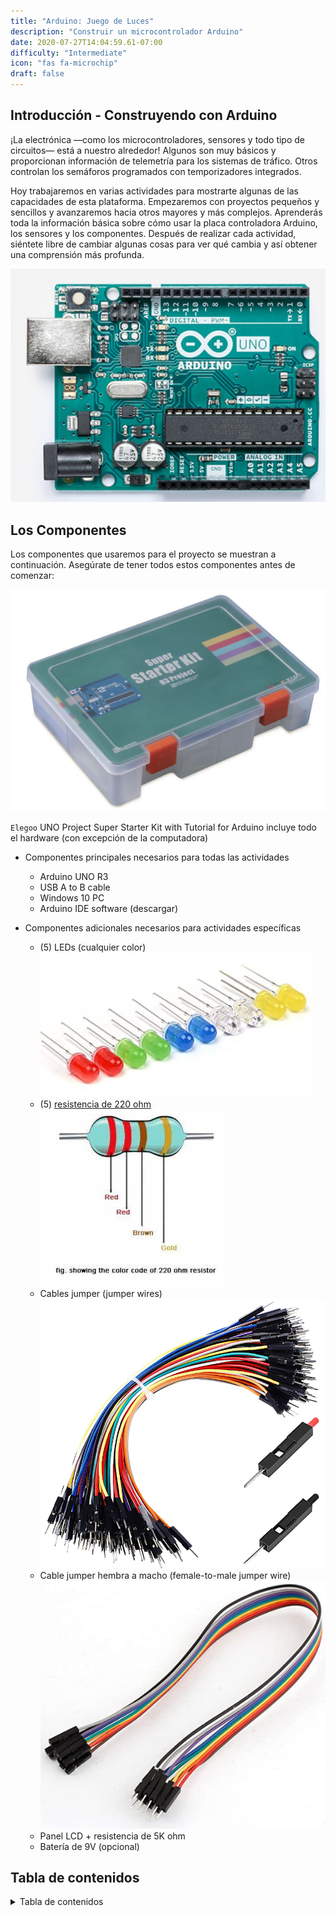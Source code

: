 ```yaml
---
title: "Arduino: Juego de Luces"
description: "Construir un microcontrolador Arduino"
date: 2020-07-27T14:04:59.61-07:00
difficulty: "Intermediate"
icon: "fas fa-microchip"
draft: false
---
```


## Introducción - Construyendo con Arduino

¡La electrónica —como los microcontroladores, sensores y todo tipo de circuitos— está a nuestro alrededor! Algunos son muy básicos y proporcionan información de telemetría para los sistemas de tráfico. Otros controlan los semáforos programados con temporizadores integrados.

Hoy trabajaremos en varias actividades para mostrarte algunas de las capacidades de esta plataforma. Empezaremos con proyectos pequeños y sencillos y avanzaremos hacia otros mayores y más complejos. Aprenderás toda la información básica sobre cómo usar la placa controladora Arduino, los sensores y los componentes. Después de realizar cada actividad, siéntete libre de cambiar algunas cosas para ver qué cambia y así obtener una comprensión más profunda.

![Picture of an Arduino](./img/Arduino.png)

## Los Componentes

Los componentes que usaremos para el proyecto se muestran a continuación. Asegúrate de tener todos estos componentes antes de comenzar:

![Alt Text: Picture of Elegoo UNO Starter Kit](img/Elegoo-starter-kit.png)

`Elegoo` UNO Project Super Starter Kit with Tutorial for Arduino incluye todo el hardware (con excepción de la computadora)

* Componentes principales necesarios para todas las actividades
  * Arduino UNO R3
  * USB A to B cable
  * Windows 10 PC
  * Arduino IDE software (descargar)

* Componentes adicionales necesarios para actividades específicas
  * (5) LEDs (cualquier color)
![Alt Text: Picture of LEDs in rainbow colors](img/colorful_LEDs.jpg)
  * (5) [resistencia de 220 ohm](https://somanytech.com/220-ohm-resistor-color-code)
![Picture of the color bands on a 220 Ohm resistor](img/220OhmResistor.jfif)
  * Cables jumper (jumper wires)
![Alt Text: Stock image of breadboard jumper wires](img/jumperWires.png)
  * Cable jumper hembra a macho (female-to-male jumper wire)
![Alt Text: Stock image of a Wire](img/DupontWire.png)
  * Panel LCD + resistencia de 5K ohm
  * Batería de 9V (opcional)

## Tabla de contenidos

<details close>
<summary>Tabla de contenidos</summary>
{{% children /%}}
</details>